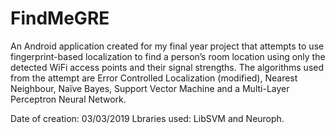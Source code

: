 # FindMeGRE

An Android application created for my final year project that attempts to use fingerprint-based localization to find a person’s room location using only the detected WiFi access points and their signal strengths. The algorithms used from the attempt are Error Controlled Localization (modified), Nearest Neighbour, Naïve Bayes, Support Vector Machine and a Multi-Layer Perceptron Neural Network.

Date of creation: 03/03/2019
Lbraries used: LibSVM and Neuroph.
